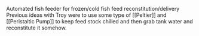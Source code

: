 Automated fish feeder for frozen/cold fish feed reconstitution/delivery
Previous ideas with Troy were to use some type of [[Peltier]] and [[Peristaltic Pump]] to keep feed stock chilled and then grab tank water and reconstitute it somehow.